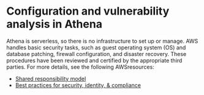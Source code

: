 # Configuration and vulnerability analysis in Athena<a name="security-vulnerability-management"></a>

Athena is serverless, so there is no infrastructure to set up or manage\. AWS handles basic security tasks, such as guest operating system \(OS\) and database patching, firewall configuration, and disaster recovery\. These procedures have been reviewed and certified by the appropriate third parties\. For more details, see the following AWSresources:
+  [Shared responsibility model](http://aws.amazon.com/compliance/shared-responsibility-model/) 
+ [Best practices for security, identity, & compliance](http://aws.amazon.com/architecture/security-identity-compliance/)